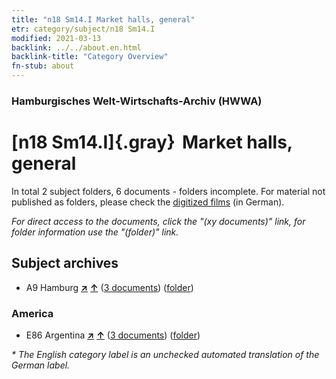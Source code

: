 ```yaml
---
title: "n18 Sm14.I Market halls, general"
etr: category/subject/n18 Sm14.I
modified: 2021-03-13
backlink: ../../about.en.html
backlink-title: "Category Overview"
fn-stub: about
---
```


### Hamburgisches Welt-Wirtschafts-Archiv (HWWA)
# [n18 Sm14.I]{.gray}&#8201; Market halls, general&#160; 





In total 2 subject folders, 6 documents - folders incomplete.
For material not published as folders, please check the [digitized films](/film/h1_sh) (in German).

_For direct access to the documents, click the "(xy documents)" link, for folder information use the "(folder)" link._

## Subject archives


- A9 Hamburg [**&nearr;**](../../../geo/i/140905/about.en.html "Hamburg (all folders)") [**&uarr;**](../../../geo/about.en.html#A9 "Country category system") (<a href="https://pm20.zbw.eu/dfgview/sh/140905,145276" title="about: Hamburg : Market halls, general" target="_blank">3 documents</a>) ([folder](http://purl.org/pressemappe20/folder/sh/140905,145276))

### America

- E86 Argentina [**&nearr;**](../../../geo/i/141692/about.en.html "Argentina (all folders)") [**&uarr;**](../../../geo/about.en.html#E86 "Country category system") (<a href="https://pm20.zbw.eu/dfgview/sh/141692,145276" title="about: Argentina : Market halls, general" target="_blank">3 documents</a>) ([folder](http://purl.org/pressemappe20/folder/sh/141692,145276))


_* The English category label is an unchecked automated translation of the German label._

